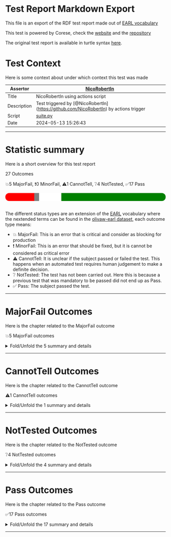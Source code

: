 # Test Report Markdown Export

This file is an export of the RDF test report made out of [EARL vocabulary](https://www.w3.org/TR/EARL10/)

This test is powered by Corese, check the [website](https://project.inria.fr/corese/) and the [repository](https://github.com/Wimmics/corese)

The original test report is available in turtle syntax [here](./data-test-actions.ttl).

# Test Context

Here is some context about under which context this test was made

|Assertor|[NicoRobertIn](https://github.com/NicoRobertIn)|
|----|-----|
|Title|NicoRobertIn using actions script|
|Description|Test triggered by &#91;@NicoRobertIn](https://github.com/NicoRobertIn) by actions trigger|
|Script|[suite.py](https://github.com/Wimmics/olivaw/blob/main/olivaw/test/data/suite.py)
|Date|2024-05-13 15:26:43|

***


# Statistic summary

Here is a short overview for this test report

27 Outcomes

:boom:5 MajorFail, :exclamation:0 MinorFail, :warning:1 CannotTell, :grey_question:4 NotTested, :white_check_mark:17 Pass

<div  style="border-radius: 12px; height: 25px; overflow: hidden"><img src="../assets/red.png" width="18%" height="25px"/><img src="../assets/orange.png" width="0%" height="25px"/><img src="../assets/grey.png" width="3%" height="25px"/><img src="../assets/white.png" width="14%" height="25px"/><img src="../assets/green.png" width="65%" height="25px"/></div>

<br/>

The different status types are an extension of the [EARL](https://www.w3.org/TR/EARL10-Schema/) vocabulary where the nextended terms can be found in the [olivaw-earl dataset](https://github.com/Wimmics/olivaw/blob/main/olivaw/test/olivaw-earl.ttl), each outcome type means:
* :boom: MajorFail: This is an error that is critical and consider as blocking for production
* :exclamation: MinorFail: This is an error that should be fixed, but it is cannot be considered as critical error
* :warning: CannotTell: It is unclear if the subject passed or failed the test. This happens when an automated test requires human judgement to make a definite decision.
* :grey_question: NotTested:  The test has not been carried out. Here this is because a previous test that was mandatory to be passed did not end up as Pass.
* :white_check_mark: Pass: The subject passed the test.

***


# MajorFail Outcomes

Here is the chapter related to the MajorFail outcome

:boom:5 MajorFail outcomes

<details>
<summary>Fold/Unfold the 5 summary and details</summary>

## MajorFail Outcomes Summary

[Jump to statistic summary](#statistic-summary)

:boom:5 MajorFail outcomes

|*Jump*|*Number*|*Status*|*Subject*|*Criterion*|*Title*|*Link*|
|------|--------|--------|---------|-----------|-------|------|
|[Table top](#majorfail-outcomes-summary)|<div id="summary-MajorFail-1">1/5</div>|:boom:*MajorFail*|`usecase-zeusecase-wronguncommonprefix`|[data-richness](https://raw.githubusercontent.com/acimov-tools/model-test/refs/heads/main/.acimov/custom-tests/data/richness.shacl#criterion)|Error on custom test |[Jump](#majorfail-outcome-number-1)|
|[Table top](#majorfail-outcomes-summary)|<div id="summary-MajorFail-2">2/5</div>|:boom:*MajorFail*|`usecase-zeusecase-wrongcommonprefix`|[data-richness](https://raw.githubusercontent.com/acimov-tools/model-test/refs/heads/main/.acimov/custom-tests/data/richness.shacl#criterion)|Error on custom test |[Jump](#majorfail-outcome-number-2)|
|[Table top](#majorfail-outcomes-summary)|<div id="summary-MajorFail-3">3/5</div>|:boom:*MajorFail*|`usecase-zeusecase-syntax`|[syntax](https://raw.githubusercontent.com/Wimmics/olivaw/main/olivaw/test/olivaw-earl.ttl#syntax)|Test subject has syntax errors|[Jump](#majorfail-outcome-number-3)|
|[Table top](#majorfail-outcomes-summary)|<div id="summary-MajorFail-4">4/5</div>|:boom:*MajorFail*|`usecase-zeusecase-notrealterm`|[term-recognition](https://raw.githubusercontent.com/Wimmics/olivaw/main/olivaw/test/olivaw-earl.ttl#term-recognition)|Unknown ontology term|[Jump](#majorfail-outcome-number-4)|
|[Table top](#majorfail-outcomes-summary)|<div id="summary-MajorFail-5">5/5</div>|:boom:*MajorFail*|`usecase-zeusecase-notrealterm`|[data-richness](https://raw.githubusercontent.com/acimov-tools/model-test/refs/heads/main/.acimov/custom-tests/data/richness.shacl#criterion)|Error on custom test |[Jump](#majorfail-outcome-number-5)|

***

## MajorFail Outcomes Details

This subchapter gives more details to the :boom:MajorFail outcomes

### MajorFail Outcome number 1

[Jump to summary definition](#summary-MajorFail-1)

:boom:MajorFail outcome
#### Subject detail
|Name|usecase-zeusecase-wronguncommonprefix|
|----|----|
|Title|Standalone use case use-cases/zeusecase/wronguncommonprefix.ttl from branch refs/heads/main|
|Composition|- [Use case zeusecase/wronguncommonprefix.ttl](https://github.com/acimov-tools/model-test/blob/refs/heads/main/use-cases/zeusecase/wronguncommonprefix.ttl)|

#### Criterion detail
|Identifier|[data-richness](https://raw.githubusercontent.com/acimov-tools/model-test/refs/heads/main/.acimov/custom-tests/data/richness.shacl#criterion)|
|----|----|
|Title|The vocabulary is linked to by other vocabularies|
|Description|Each node should have predicates other than rdf:type|

#### Outcome Detail
|Type|:boom:MajorFail|
|----|----|
|Title|Error on custom test|
|Description|Error occured while running custom test|
|Pointer|<pre lang="Turtle"><code>&#60;#shape> a sh:NodeShape ;&#10;&nbsp;&nbsp;&nbsp;&nbsp;sh:message &#34;Some subjects only have a rdf:type property&#34; ;&#10;&nbsp;&nbsp;&nbsp;&nbsp;sh:severity sh:Warning ;&#10;&nbsp;&nbsp;&nbsp;&nbsp;sh:sparql &#91; sh:minCount 1 ;&#10;&nbsp;&nbsp;&nbsp;&nbsp;&nbsp;&nbsp;&nbsp;&nbsp;&nbsp;&nbsp;&nbsp;&nbsp;sh:select &#34;&#34;&#34;&#10;select ?this where {&#10;?this ?p ?o .&#10;filter (?p != rdf:type)&#10;}&#10;values ($ontology&lowbar;url) { (&#34;https://www.example.org/olivaw/&#34;) }&#34;&#34;&#34; ] ;&#10;&nbsp;&nbsp;&nbsp;&nbsp;sh:targetSubjectsOf rdf:type .</code></pre>|
|Pointer|<pre lang="Turtle"><code>&#60;urn:uuid:2f6cb566-a369-447d-80b1-496d47b5c4b2> rdf:type sh:ValidationResult ;&#10;&nbsp;&nbsp;&nbsp;&nbsp;sh:focusNode &#60;https://www.example.org/zeusecase/zeInstance> ;&#10;&nbsp;&nbsp;&nbsp;&nbsp;sh:resultMessage &#34;Some subjects only have a rdf:type property&#34; ;&#10;&nbsp;&nbsp;&nbsp;&nbsp;sh:resultPath sh:sparql ;&#10;&nbsp;&nbsp;&nbsp;&nbsp;sh:resultSeverity sh:Warning ;&#10;&nbsp;&nbsp;&nbsp;&nbsp;sh:sourceConstraintComponent sh:sparqlCount ;&#10;&nbsp;&nbsp;&nbsp;&nbsp;sh:sourceShape &#60;#shape> ;&#10;&nbsp;&nbsp;&nbsp;&nbsp;sh:value 0 .</code></pre>|
|Pointer|<pre lang="Turtle"><code>:zeInstance a &#60;http://www.example.org/olivaw/ClassA> .</code></pre>|

***
### MajorFail Outcome number 2

[Jump to summary definition](#summary-MajorFail-2)

:boom:MajorFail outcome
#### Subject detail
|Name|usecase-zeusecase-wrongcommonprefix|
|----|----|
|Title|Standalone use case use-cases/zeusecase/wrongcommonprefix.ttl from branch refs/heads/main|
|Composition|- [Use case zeusecase/wrongcommonprefix.ttl](https://github.com/acimov-tools/model-test/blob/refs/heads/main/use-cases/zeusecase/wrongcommonprefix.ttl)|

#### Criterion detail
|Identifier|[data-richness](https://raw.githubusercontent.com/acimov-tools/model-test/refs/heads/main/.acimov/custom-tests/data/richness.shacl#criterion)|
|----|----|
|Title|The vocabulary is linked to by other vocabularies|
|Description|Each node should have predicates other than rdf:type|

#### Outcome Detail
|Type|:boom:MajorFail|
|----|----|
|Title|Error on custom test|
|Description|Error occured while running custom test|
|Pointer|<pre lang="Turtle"><code>&#60;#shape> a sh:NodeShape ;&#10;&nbsp;&nbsp;&nbsp;&nbsp;sh:message &#34;Some subjects only have a rdf:type property&#34; ;&#10;&nbsp;&nbsp;&nbsp;&nbsp;sh:severity sh:Warning ;&#10;&nbsp;&nbsp;&nbsp;&nbsp;sh:sparql &#91; sh:minCount 1 ;&#10;&nbsp;&nbsp;&nbsp;&nbsp;&nbsp;&nbsp;&nbsp;&nbsp;&nbsp;&nbsp;&nbsp;&nbsp;sh:select &#34;&#34;&#34;&#10;select ?this where {&#10;?this ?p ?o .&#10;filter (?p != rdf:type)&#10;}&#10;values ($ontology&lowbar;url) { (&#34;https://www.example.org/olivaw/&#34;) }&#34;&#34;&#34; ] ;&#10;&nbsp;&nbsp;&nbsp;&nbsp;sh:targetSubjectsOf rdf:type .</code></pre>|
|Pointer|<pre lang="Turtle"><code>&#60;urn:uuid:989a8da1-e692-42cc-a4b8-cf806a371397> rdf:type sh:ValidationResult ;&#10;&nbsp;&nbsp;&nbsp;&nbsp;sh:focusNode &#60;https://www.example.org/zeusecase/zeInstance> ;&#10;&nbsp;&nbsp;&nbsp;&nbsp;sh:resultMessage &#34;Some subjects only have a rdf:type property&#34; ;&#10;&nbsp;&nbsp;&nbsp;&nbsp;sh:resultPath sh:sparql ;&#10;&nbsp;&nbsp;&nbsp;&nbsp;sh:resultSeverity sh:Warning ;&#10;&nbsp;&nbsp;&nbsp;&nbsp;sh:sourceConstraintComponent sh:sparqlCount ;&#10;&nbsp;&nbsp;&nbsp;&nbsp;sh:sourceShape &#60;#shape> ;&#10;&nbsp;&nbsp;&nbsp;&nbsp;sh:value 0 .</code></pre>|
|Pointer|<pre lang="Turtle"><code>:zeInstance a sand:ClassA .</code></pre>|

***
### MajorFail Outcome number 3

[Jump to summary definition](#summary-MajorFail-3)

:boom:MajorFail outcome
#### Subject detail
|Name|usecase-zeusecase-syntax|
|----|----|
|Title|Standalone use case use-cases/zeusecase/syntax.ttl from branch refs/heads/main|
|Composition|- [Use case zeusecase/syntax.ttl](https://github.com/acimov-tools/model-test/blob/refs/heads/main/use-cases/zeusecase/syntax.ttl)|

#### Criterion detail
|Identifier|[syntax](https://raw.githubusercontent.com/Wimmics/olivaw/main/olivaw/test/olivaw-earl.ttl#syntax)|
|----|----|
|Title|Syntax test|
|Description|A test meant to check wether the test subject is syntaxically correct or not.|

#### Outcome Detail
|Type|:boom:MajorFail|
|----|----|
|Title|Test subject has syntax errors|
|Description|Encountered &#34;a&#34; at line 6, column 27.|

***
### MajorFail Outcome number 4

[Jump to summary definition](#summary-MajorFail-4)

:boom:MajorFail outcome
#### Subject detail
|Name|usecase-zeusecase-notrealterm|
|----|----|
|Title|Standalone use case use-cases/zeusecase/notrealterm.ttl from branch refs/heads/main|
|Composition|- [Use case zeusecase/notrealterm.ttl](https://github.com/acimov-tools/model-test/blob/refs/heads/main/use-cases/zeusecase/notrealterm.ttl)|

#### Criterion detail
|Identifier|[term-recognition](https://raw.githubusercontent.com/Wimmics/olivaw/main/olivaw/test/olivaw-earl.ttl#term-recognition)|
|----|----|
|Title|Term recognition test|
|Description|A test meant to detect if all the terms from the subject that are from the ontology namespace are indeed defined in the ontology|

#### Outcome Detail
|Type|:boom:MajorFail|
|----|----|
|Title|Unknown ontology term|
|Description|Some fragment terms are in ontology namespace but not defined in ontology|
|Pointer|<pre lang="Turtle"><code>&#60;https://www.example.org/zeusecase/zeInstance> rdf:type &#60;https://www.example.org/olivaw/ClasseA> .</code></pre>|

***
### MajorFail Outcome number 5

[Jump to summary definition](#summary-MajorFail-5)

:boom:MajorFail outcome
#### Subject detail
|Name|usecase-zeusecase-notrealterm|
|----|----|
|Title|Standalone use case use-cases/zeusecase/notrealterm.ttl from branch refs/heads/main|
|Composition|- [Use case zeusecase/notrealterm.ttl](https://github.com/acimov-tools/model-test/blob/refs/heads/main/use-cases/zeusecase/notrealterm.ttl)|

#### Criterion detail
|Identifier|[data-richness](https://raw.githubusercontent.com/acimov-tools/model-test/refs/heads/main/.acimov/custom-tests/data/richness.shacl#criterion)|
|----|----|
|Title|The vocabulary is linked to by other vocabularies|
|Description|Each node should have predicates other than rdf:type|

#### Outcome Detail
|Type|:boom:MajorFail|
|----|----|
|Title|Error on custom test|
|Description|Error occured while running custom test|
|Pointer|<pre lang="Turtle"><code>&#60;#shape> a sh:NodeShape ;&#10;&nbsp;&nbsp;&nbsp;&nbsp;sh:message &#34;Some subjects only have a rdf:type property&#34; ;&#10;&nbsp;&nbsp;&nbsp;&nbsp;sh:severity sh:Warning ;&#10;&nbsp;&nbsp;&nbsp;&nbsp;sh:sparql &#91; sh:minCount 1 ;&#10;&nbsp;&nbsp;&nbsp;&nbsp;&nbsp;&nbsp;&nbsp;&nbsp;&nbsp;&nbsp;&nbsp;&nbsp;sh:select &#34;&#34;&#34;&#10;select ?this where {&#10;?this ?p ?o .&#10;filter (?p != rdf:type)&#10;}&#10;values ($ontology&lowbar;url) { (&#34;https://www.example.org/olivaw/&#34;) }&#34;&#34;&#34; ] ;&#10;&nbsp;&nbsp;&nbsp;&nbsp;sh:targetSubjectsOf rdf:type .</code></pre>|
|Pointer|<pre lang="Turtle"><code>&#60;urn:uuid:2d72b21f-b99c-4e3e-af28-91f3c43bb365> rdf:type sh:ValidationResult ;&#10;&nbsp;&nbsp;&nbsp;&nbsp;sh:focusNode &#60;https://www.example.org/zeusecase/zeInstance> ;&#10;&nbsp;&nbsp;&nbsp;&nbsp;sh:resultMessage &#34;Some subjects only have a rdf:type property&#34; ;&#10;&nbsp;&nbsp;&nbsp;&nbsp;sh:resultPath sh:sparql ;&#10;&nbsp;&nbsp;&nbsp;&nbsp;sh:resultSeverity sh:Warning ;&#10;&nbsp;&nbsp;&nbsp;&nbsp;sh:sourceConstraintComponent sh:sparqlCount ;&#10;&nbsp;&nbsp;&nbsp;&nbsp;sh:sourceShape &#60;#shape> ;&#10;&nbsp;&nbsp;&nbsp;&nbsp;sh:value 0 .</code></pre>|
|Pointer|<pre lang="Turtle"><code>:zeInstance a sand:ClasseA .</code></pre>|

***

</details>

***


# CannotTell Outcomes

Here is the chapter related to the CannotTell outcome

:warning:1 CannotTell outcomes

<details>
<summary>Fold/Unfold the 1 summary and details</summary>

## CannotTell Outcomes Summary

[Jump to statistic summary](#statistic-summary)

:warning:1 CannotTell outcomes

|*Jump*|*Number*|*Status*|*Subject*|*Criterion*|*Title*|*Link*|
|------|--------|--------|---------|-----------|-------|------|
|[Table top](#cannottell-outcomes-summary)|<div id="summary-CannotTell-1">1/1</div>|:warning:*CannotTell*|`usecase-zeusecase-wronguncommonprefix`|[prefix-validity](https://raw.githubusercontent.com/Wimmics/olivaw/main/olivaw/test/olivaw-earl.ttl#prefix-validity)|Possible prefix typo|[Jump](#cannottell-outcome-number-1)|

***

## CannotTell Outcomes Details

This subchapter gives more details to the :warning:CannotTell outcomes

### CannotTell Outcome number 1

[Jump to summary definition](#summary-CannotTell-1)

:warning:CannotTell outcome
#### Subject detail
|Name|usecase-zeusecase-wronguncommonprefix|
|----|----|
|Title|Standalone use case use-cases/zeusecase/wronguncommonprefix.ttl from branch refs/heads/main|
|Composition|- [Use case zeusecase/wronguncommonprefix.ttl](https://github.com/acimov-tools/model-test/blob/refs/heads/main/use-cases/zeusecase/wronguncommonprefix.ttl)|

#### Criterion detail
|Identifier|[prefix-validity](https://raw.githubusercontent.com/Wimmics/olivaw/main/olivaw/test/olivaw-earl.ttl#prefix-validity)|
|----|----|
|Title|Term validity test|
|Description|A test case checking if all the prefixes are not too close from the most used existing namespaces (according to prefix cc)|

#### Outcome Detail
|Type|:warning:CannotTell|
|----|----|
|Title|Possible prefix typo|
|Description|The prefix http://www.example.org/olivaw/ seems suspicious. Did you mean one of these prefixes?|
|Pointer|<pre lang="Turtle"><code>Prefix usage in the subject file:&#10;@prefix owl: &#60;http://www.w3.org/2002/07/owl#> .&#10;@prefix rdf: &#60;http://www.w3.org/1999/02/22-rdf-syntax-ns#> . &#10; &#60;https://www.example.org/zeusecase/zeInstance> rdf:type &#60;http://www.example.org/olivaw/ClassA> .</code></pre>|
|Pointer|<pre lang="Turtle"><code>Similar prefix found in file ./use-cases/zeusecase/notrealterm.ttl&#10;Prefix found: https://www.example.org/olivaw/&#10;@prefix owl: &#60;http://www.w3.org/2002/07/owl#> .&#10;@prefix rdf: &#60;http://www.w3.org/1999/02/22-rdf-syntax-ns#> . &#10; &#60;https://www.example.org/zeusecase/zeInstance> rdf:type &#60;https://www.example.org/olivaw/ClasseA> .</code></pre>|

***

</details>

***


# NotTested Outcomes

Here is the chapter related to the NotTested outcome

:grey_question:4 NotTested outcomes

<details>
<summary>Fold/Unfold the 4 summary and details</summary>

## NotTested Outcomes Summary

[Jump to statistic summary](#statistic-summary)

:grey_question:4 NotTested outcomes

|*Jump*|*Number*|*Status*|*Subject*|*Criterion*|*Title*|*Link*|
|------|--------|--------|---------|-----------|-------|------|
|[Table top](#nottested-outcomes-summary)|<div id="summary-NotTested-1">1/4</div>|:grey_question:*NotTested*|`usecase-zeusecase-syntax`|[owl-rl-constraint](https://raw.githubusercontent.com/Wimmics/olivaw/main/olivaw/test/olivaw-earl.ttl#owl-rl-constraint)|Error on custom test |[Jump](#nottested-outcome-number-1)|
|[Table top](#nottested-outcomes-summary)|<div id="summary-NotTested-2">2/4</div>|:grey_question:*NotTested*|`usecase-zeusecase-syntax`|[term-recognition](https://raw.githubusercontent.com/Wimmics/olivaw/main/olivaw/test/olivaw-earl.ttl#term-recognition)|Error on custom test |[Jump](#nottested-outcome-number-2)|
|[Table top](#nottested-outcomes-summary)|<div id="summary-NotTested-3">3/4</div>|:grey_question:*NotTested*|`usecase-zeusecase-inconsistent`|[term-recognition](https://raw.githubusercontent.com/Wimmics/olivaw/main/olivaw/test/olivaw-earl.ttl#term-recognition)|Error on custom test |[Jump](#nottested-outcome-number-3)|
|[Table top](#nottested-outcomes-summary)|<div id="summary-NotTested-4">4/4</div>|:grey_question:*NotTested*|`dataset-domain1-scenario1`|[term-recognition](https://raw.githubusercontent.com/Wimmics/olivaw/main/olivaw/test/olivaw-earl.ttl#term-recognition)|Error on custom test |[Jump](#nottested-outcome-number-4)|

***

## NotTested Outcomes Details

This subchapter gives more details to the :grey_question:NotTested outcomes

### NotTested Outcome number 1

[Jump to summary definition](#summary-NotTested-1)

:grey_question:NotTested outcome
#### Subject detail
|Name|usecase-zeusecase-syntax|
|----|----|
|Title|Standalone use case use-cases/zeusecase/syntax.ttl from branch refs/heads/main|
|Composition|- [Use case zeusecase/syntax.ttl](https://github.com/acimov-tools/model-test/blob/refs/heads/main/use-cases/zeusecase/syntax.ttl)|

#### Criterion detail
|Identifier|[owl-rl-constraint](https://raw.githubusercontent.com/Wimmics/olivaw/main/olivaw/test/olivaw-earl.ttl#owl-rl-constraint)|
|----|----|
|Title|OWL RL Constraint test|
|Description|A test meant to check wether the test subject is syntaxically correct or not.|

#### Outcome Detail
|Type|:grey_question:NotTested|
|----|----|
|Title|Error on custom test|
|Description|Error occured while running custom test|

***
### NotTested Outcome number 2

[Jump to summary definition](#summary-NotTested-2)

:grey_question:NotTested outcome
#### Subject detail
|Name|usecase-zeusecase-syntax|
|----|----|
|Title|Standalone use case use-cases/zeusecase/syntax.ttl from branch refs/heads/main|
|Composition|- [Use case zeusecase/syntax.ttl](https://github.com/acimov-tools/model-test/blob/refs/heads/main/use-cases/zeusecase/syntax.ttl)|

#### Criterion detail
|Identifier|[term-recognition](https://raw.githubusercontent.com/Wimmics/olivaw/main/olivaw/test/olivaw-earl.ttl#term-recognition)|
|----|----|
|Title|Term recognition test|
|Description|A test meant to detect if all the terms from the subject that are from the ontology namespace are indeed defined in the ontology|

#### Outcome Detail
|Type|:grey_question:NotTested|
|----|----|
|Title|Error on custom test|
|Description|Error occured while running custom test|

***
### NotTested Outcome number 3

[Jump to summary definition](#summary-NotTested-3)

:grey_question:NotTested outcome
#### Subject detail
|Name|usecase-zeusecase-inconsistent|
|----|----|
|Title|Standalone use case use-cases/zeusecase/inconsistent.ttl from branch refs/heads/main|
|Composition|- [Use case zeusecase/inconsistent.ttl](https://github.com/acimov-tools/model-test/blob/refs/heads/main/use-cases/zeusecase/inconsistent.ttl)|

#### Criterion detail
|Identifier|[term-recognition](https://raw.githubusercontent.com/Wimmics/olivaw/main/olivaw/test/olivaw-earl.ttl#term-recognition)|
|----|----|
|Title|Term recognition test|
|Description|A test meant to detect if all the terms from the subject that are from the ontology namespace are indeed defined in the ontology|

#### Outcome Detail
|Type|:grey_question:NotTested|
|----|----|
|Title|Error on custom test|
|Description|Error occured while running custom test|

***
### NotTested Outcome number 4

[Jump to summary definition](#summary-NotTested-4)

:grey_question:NotTested outcome
#### Subject detail
|Name|dataset-domain1-scenario1|
|----|----|
|Title|Standalone dataset domains/domain1/scenario1/dataset.ttl from branch refs/heads/main|
|Composition|- [Dataset domain1/scenario1/dataset.ttl](https://github.com/acimov-tools/model-test/blob/refs/heads/main/domains/domain1/scenario1/dataset.ttl)|

#### Criterion detail
|Identifier|[term-recognition](https://raw.githubusercontent.com/Wimmics/olivaw/main/olivaw/test/olivaw-earl.ttl#term-recognition)|
|----|----|
|Title|Term recognition test|
|Description|A test meant to detect if all the terms from the subject that are from the ontology namespace are indeed defined in the ontology|

#### Outcome Detail
|Type|:grey_question:NotTested|
|----|----|
|Title|Error on custom test|
|Description|Error occured while running custom test|

***

</details>

***


# Pass Outcomes

Here is the chapter related to the Pass outcome

:white_check_mark:17 Pass outcomes

<details>
<summary>Fold/Unfold the 17 summary and details</summary>

## Pass Outcomes Summary

[Jump to statistic summary](#statistic-summary)

:white_check_mark:17 Pass outcomes

|*Jump*|*Number*|*Status*|*Subject*|*Criterion*|*Title*|*Link*|
|------|--------|--------|---------|-----------|-------|------|
|[Table top](#pass-outcomes-summary)|<div id="summary-Pass-1">1/17</div>|:white_check_mark:*Pass*|`usecase-zeusecase-wronguncommonprefix`|[owl-rl-constraint](https://raw.githubusercontent.com/Wimmics/olivaw/main/olivaw/test/olivaw-earl.ttl#owl-rl-constraint)|OWL RL consistent|[Jump](#pass-outcome-number-1)|
|[Table top](#pass-outcomes-summary)|<div id="summary-Pass-2">2/17</div>|:white_check_mark:*Pass*|`usecase-zeusecase-wronguncommonprefix`|[syntax](https://raw.githubusercontent.com/Wimmics/olivaw/main/olivaw/test/olivaw-earl.ttl#syntax)|Correct syntax|[Jump](#pass-outcome-number-2)|
|[Table top](#pass-outcomes-summary)|<div id="summary-Pass-3">3/17</div>|:white_check_mark:*Pass*|`usecase-zeusecase-wronguncommonprefix`|[term-recognition](https://raw.githubusercontent.com/Wimmics/olivaw/main/olivaw/test/olivaw-earl.ttl#term-recognition)|Every term exists|[Jump](#pass-outcome-number-3)|
|[Table top](#pass-outcomes-summary)|<div id="summary-Pass-4">4/17</div>|:white_check_mark:*Pass*|`usecase-zeusecase-wronguncommonprefix`|[node-with-class](https://raw.githubusercontent.com/acimov-tools/model-test/refs/heads/main/.acimov/custom-tests/data/node-with-class.shacl#criterion)|Test  passed|[Jump](#pass-outcome-number-4)|
|[Table top](#pass-outcomes-summary)|<div id="summary-Pass-5">5/17</div>|:white_check_mark:*Pass*|`usecase-zeusecase-wrongcommonprefix`|[owl-rl-constraint](https://raw.githubusercontent.com/Wimmics/olivaw/main/olivaw/test/olivaw-earl.ttl#owl-rl-constraint)|OWL RL consistent|[Jump](#pass-outcome-number-5)|
|[Table top](#pass-outcomes-summary)|<div id="summary-Pass-6">6/17</div>|:white_check_mark:*Pass*|`usecase-zeusecase-wrongcommonprefix`|[prefix-validity](https://raw.githubusercontent.com/Wimmics/olivaw/main/olivaw/test/olivaw-earl.ttl#prefix-validity)|No prefix typo|[Jump](#pass-outcome-number-6)|
|[Table top](#pass-outcomes-summary)|<div id="summary-Pass-7">7/17</div>|:white_check_mark:*Pass*|`usecase-zeusecase-wrongcommonprefix`|[syntax](https://raw.githubusercontent.com/Wimmics/olivaw/main/olivaw/test/olivaw-earl.ttl#syntax)|Correct syntax|[Jump](#pass-outcome-number-7)|
|[Table top](#pass-outcomes-summary)|<div id="summary-Pass-8">8/17</div>|:white_check_mark:*Pass*|`usecase-zeusecase-wrongcommonprefix`|[term-recognition](https://raw.githubusercontent.com/Wimmics/olivaw/main/olivaw/test/olivaw-earl.ttl#term-recognition)|Every term exists|[Jump](#pass-outcome-number-8)|
|[Table top](#pass-outcomes-summary)|<div id="summary-Pass-9">9/17</div>|:white_check_mark:*Pass*|`usecase-zeusecase-wrongcommonprefix`|[node-with-class](https://raw.githubusercontent.com/acimov-tools/model-test/refs/heads/main/.acimov/custom-tests/data/node-with-class.shacl#criterion)|Test  passed|[Jump](#pass-outcome-number-9)|
|[Table top](#pass-outcomes-summary)|<div id="summary-Pass-10">10/17</div>|:white_check_mark:*Pass*|`usecase-zeusecase-notrealterm`|[owl-rl-constraint](https://raw.githubusercontent.com/Wimmics/olivaw/main/olivaw/test/olivaw-earl.ttl#owl-rl-constraint)|OWL RL consistent|[Jump](#pass-outcome-number-10)|
|[Table top](#pass-outcomes-summary)|<div id="summary-Pass-11">11/17</div>|:white_check_mark:*Pass*|`usecase-zeusecase-notrealterm`|[prefix-validity](https://raw.githubusercontent.com/Wimmics/olivaw/main/olivaw/test/olivaw-earl.ttl#prefix-validity)|No prefix typo|[Jump](#pass-outcome-number-11)|
|[Table top](#pass-outcomes-summary)|<div id="summary-Pass-12">12/17</div>|:white_check_mark:*Pass*|`usecase-zeusecase-notrealterm`|[syntax](https://raw.githubusercontent.com/Wimmics/olivaw/main/olivaw/test/olivaw-earl.ttl#syntax)|Correct syntax|[Jump](#pass-outcome-number-12)|
|[Table top](#pass-outcomes-summary)|<div id="summary-Pass-13">13/17</div>|:white_check_mark:*Pass*|`usecase-zeusecase-notrealterm`|[node-with-class](https://raw.githubusercontent.com/acimov-tools/model-test/refs/heads/main/.acimov/custom-tests/data/node-with-class.shacl#criterion)|Test  passed|[Jump](#pass-outcome-number-13)|
|[Table top](#pass-outcomes-summary)|<div id="summary-Pass-14">14/17</div>|:white_check_mark:*Pass*|`usecase-zeusecase-inconsistent`|[owl-rl-constraint](https://raw.githubusercontent.com/Wimmics/olivaw/main/olivaw/test/olivaw-earl.ttl#owl-rl-constraint)|OWL RL consistent|[Jump](#pass-outcome-number-14)|
|[Table top](#pass-outcomes-summary)|<div id="summary-Pass-15">15/17</div>|:white_check_mark:*Pass*|`usecase-zeusecase-inconsistent`|[syntax](https://raw.githubusercontent.com/Wimmics/olivaw/main/olivaw/test/olivaw-earl.ttl#syntax)|Correct syntax|[Jump](#pass-outcome-number-15)|
|[Table top](#pass-outcomes-summary)|<div id="summary-Pass-16">16/17</div>|:white_check_mark:*Pass*|`dataset-domain1-scenario1`|[owl-rl-constraint](https://raw.githubusercontent.com/Wimmics/olivaw/main/olivaw/test/olivaw-earl.ttl#owl-rl-constraint)|OWL RL consistent|[Jump](#pass-outcome-number-16)|
|[Table top](#pass-outcomes-summary)|<div id="summary-Pass-17">17/17</div>|:white_check_mark:*Pass*|`dataset-domain1-scenario1`|[syntax](https://raw.githubusercontent.com/Wimmics/olivaw/main/olivaw/test/olivaw-earl.ttl#syntax)|Correct syntax|[Jump](#pass-outcome-number-17)|

***

## Pass Outcomes Details

This subchapter gives more details to the :white_check_mark:Pass outcomes

### Pass Outcome number 1

[Jump to summary definition](#summary-Pass-1)

:white_check_mark:Pass outcome
#### Subject detail
|Name|usecase-zeusecase-wronguncommonprefix|
|----|----|
|Title|Standalone use case use-cases/zeusecase/wronguncommonprefix.ttl from branch refs/heads/main|
|Composition|- [Use case zeusecase/wronguncommonprefix.ttl](https://github.com/acimov-tools/model-test/blob/refs/heads/main/use-cases/zeusecase/wronguncommonprefix.ttl)|

#### Criterion detail
|Identifier|[owl-rl-constraint](https://raw.githubusercontent.com/Wimmics/olivaw/main/olivaw/test/olivaw-earl.ttl#owl-rl-constraint)|
|----|----|
|Title|OWL RL Constraint test|
|Description|A test meant to check wether the test subject is syntaxically correct or not.|

#### Outcome Detail
|Type|:white_check_mark:Pass|
|----|----|
|Title|OWL RL consistent|
|Description|The provided graph is consistent for any OWL RL constraint|

***
### Pass Outcome number 2

[Jump to summary definition](#summary-Pass-2)

:white_check_mark:Pass outcome
#### Subject detail
|Name|usecase-zeusecase-wronguncommonprefix|
|----|----|
|Title|Standalone use case use-cases/zeusecase/wronguncommonprefix.ttl from branch refs/heads/main|
|Composition|- [Use case zeusecase/wronguncommonprefix.ttl](https://github.com/acimov-tools/model-test/blob/refs/heads/main/use-cases/zeusecase/wronguncommonprefix.ttl)|

#### Criterion detail
|Identifier|[syntax](https://raw.githubusercontent.com/Wimmics/olivaw/main/olivaw/test/olivaw-earl.ttl#syntax)|
|----|----|
|Title|Syntax test|
|Description|A test meant to check wether the test subject is syntaxically correct or not.|

#### Outcome Detail
|Type|:white_check_mark:Pass|
|----|----|
|Title|Correct syntax|
|Description|Test subject has a correct syntax|

***
### Pass Outcome number 3

[Jump to summary definition](#summary-Pass-3)

:white_check_mark:Pass outcome
#### Subject detail
|Name|usecase-zeusecase-wronguncommonprefix|
|----|----|
|Title|Standalone use case use-cases/zeusecase/wronguncommonprefix.ttl from branch refs/heads/main|
|Composition|- [Use case zeusecase/wronguncommonprefix.ttl](https://github.com/acimov-tools/model-test/blob/refs/heads/main/use-cases/zeusecase/wronguncommonprefix.ttl)|

#### Criterion detail
|Identifier|[term-recognition](https://raw.githubusercontent.com/Wimmics/olivaw/main/olivaw/test/olivaw-earl.ttl#term-recognition)|
|----|----|
|Title|Term recognition test|
|Description|A test meant to detect if all the terms from the subject that are from the ontology namespace are indeed defined in the ontology|

#### Outcome Detail
|Type|:white_check_mark:Pass|
|----|----|
|Title|Every term exists|
|Description|All the ontologic terms in the subject are defined in the ontology|

***
### Pass Outcome number 4

[Jump to summary definition](#summary-Pass-4)

:white_check_mark:Pass outcome
#### Subject detail
|Name|usecase-zeusecase-wronguncommonprefix|
|----|----|
|Title|Standalone use case use-cases/zeusecase/wronguncommonprefix.ttl from branch refs/heads/main|
|Composition|- [Use case zeusecase/wronguncommonprefix.ttl](https://github.com/acimov-tools/model-test/blob/refs/heads/main/use-cases/zeusecase/wronguncommonprefix.ttl)|

#### Criterion detail
|Identifier|[node-with-class](https://raw.githubusercontent.com/acimov-tools/model-test/refs/heads/main/.acimov/custom-tests/data/node-with-class.shacl#criterion)|
|----|----|
|Title|Classed node test|
|Description|A test meant to test if each node has a rdf:type property|

#### Outcome Detail
|Type|:white_check_mark:Pass|
|----|----|
|Title|Test  passed|
|Description|The custom test  passed|

***
### Pass Outcome number 5

[Jump to summary definition](#summary-Pass-5)

:white_check_mark:Pass outcome
#### Subject detail
|Name|usecase-zeusecase-wrongcommonprefix|
|----|----|
|Title|Standalone use case use-cases/zeusecase/wrongcommonprefix.ttl from branch refs/heads/main|
|Composition|- [Use case zeusecase/wrongcommonprefix.ttl](https://github.com/acimov-tools/model-test/blob/refs/heads/main/use-cases/zeusecase/wrongcommonprefix.ttl)|

#### Criterion detail
|Identifier|[owl-rl-constraint](https://raw.githubusercontent.com/Wimmics/olivaw/main/olivaw/test/olivaw-earl.ttl#owl-rl-constraint)|
|----|----|
|Title|OWL RL Constraint test|
|Description|A test meant to check wether the test subject is syntaxically correct or not.|

#### Outcome Detail
|Type|:white_check_mark:Pass|
|----|----|
|Title|OWL RL consistent|
|Description|The provided graph is consistent for any OWL RL constraint|

***
### Pass Outcome number 6

[Jump to summary definition](#summary-Pass-6)

:white_check_mark:Pass outcome
#### Subject detail
|Name|usecase-zeusecase-wrongcommonprefix|
|----|----|
|Title|Standalone use case use-cases/zeusecase/wrongcommonprefix.ttl from branch refs/heads/main|
|Composition|- [Use case zeusecase/wrongcommonprefix.ttl](https://github.com/acimov-tools/model-test/blob/refs/heads/main/use-cases/zeusecase/wrongcommonprefix.ttl)|

#### Criterion detail
|Identifier|[prefix-validity](https://raw.githubusercontent.com/Wimmics/olivaw/main/olivaw/test/olivaw-earl.ttl#prefix-validity)|
|----|----|
|Title|Term validity test|
|Description|A test case checking if all the prefixes are not too close from the most used existing namespaces (according to prefix cc)|

#### Outcome Detail
|Type|:white_check_mark:Pass|
|----|----|
|Title|No prefix typo|
|Description|It seems that none of the subject URIs have prefixes typos|

***
### Pass Outcome number 7

[Jump to summary definition](#summary-Pass-7)

:white_check_mark:Pass outcome
#### Subject detail
|Name|usecase-zeusecase-wrongcommonprefix|
|----|----|
|Title|Standalone use case use-cases/zeusecase/wrongcommonprefix.ttl from branch refs/heads/main|
|Composition|- [Use case zeusecase/wrongcommonprefix.ttl](https://github.com/acimov-tools/model-test/blob/refs/heads/main/use-cases/zeusecase/wrongcommonprefix.ttl)|

#### Criterion detail
|Identifier|[syntax](https://raw.githubusercontent.com/Wimmics/olivaw/main/olivaw/test/olivaw-earl.ttl#syntax)|
|----|----|
|Title|Syntax test|
|Description|A test meant to check wether the test subject is syntaxically correct or not.|

#### Outcome Detail
|Type|:white_check_mark:Pass|
|----|----|
|Title|Correct syntax|
|Description|Test subject has a correct syntax|

***
### Pass Outcome number 8

[Jump to summary definition](#summary-Pass-8)

:white_check_mark:Pass outcome
#### Subject detail
|Name|usecase-zeusecase-wrongcommonprefix|
|----|----|
|Title|Standalone use case use-cases/zeusecase/wrongcommonprefix.ttl from branch refs/heads/main|
|Composition|- [Use case zeusecase/wrongcommonprefix.ttl](https://github.com/acimov-tools/model-test/blob/refs/heads/main/use-cases/zeusecase/wrongcommonprefix.ttl)|

#### Criterion detail
|Identifier|[term-recognition](https://raw.githubusercontent.com/Wimmics/olivaw/main/olivaw/test/olivaw-earl.ttl#term-recognition)|
|----|----|
|Title|Term recognition test|
|Description|A test meant to detect if all the terms from the subject that are from the ontology namespace are indeed defined in the ontology|

#### Outcome Detail
|Type|:white_check_mark:Pass|
|----|----|
|Title|Every term exists|
|Description|All the ontologic terms in the subject are defined in the ontology|

***
### Pass Outcome number 9

[Jump to summary definition](#summary-Pass-9)

:white_check_mark:Pass outcome
#### Subject detail
|Name|usecase-zeusecase-wrongcommonprefix|
|----|----|
|Title|Standalone use case use-cases/zeusecase/wrongcommonprefix.ttl from branch refs/heads/main|
|Composition|- [Use case zeusecase/wrongcommonprefix.ttl](https://github.com/acimov-tools/model-test/blob/refs/heads/main/use-cases/zeusecase/wrongcommonprefix.ttl)|

#### Criterion detail
|Identifier|[node-with-class](https://raw.githubusercontent.com/acimov-tools/model-test/refs/heads/main/.acimov/custom-tests/data/node-with-class.shacl#criterion)|
|----|----|
|Title|Classed node test|
|Description|A test meant to test if each node has a rdf:type property|

#### Outcome Detail
|Type|:white_check_mark:Pass|
|----|----|
|Title|Test  passed|
|Description|The custom test  passed|

***
### Pass Outcome number 10

[Jump to summary definition](#summary-Pass-10)

:white_check_mark:Pass outcome
#### Subject detail
|Name|usecase-zeusecase-notrealterm|
|----|----|
|Title|Standalone use case use-cases/zeusecase/notrealterm.ttl from branch refs/heads/main|
|Composition|- [Use case zeusecase/notrealterm.ttl](https://github.com/acimov-tools/model-test/blob/refs/heads/main/use-cases/zeusecase/notrealterm.ttl)|

#### Criterion detail
|Identifier|[owl-rl-constraint](https://raw.githubusercontent.com/Wimmics/olivaw/main/olivaw/test/olivaw-earl.ttl#owl-rl-constraint)|
|----|----|
|Title|OWL RL Constraint test|
|Description|A test meant to check wether the test subject is syntaxically correct or not.|

#### Outcome Detail
|Type|:white_check_mark:Pass|
|----|----|
|Title|OWL RL consistent|
|Description|The provided graph is consistent for any OWL RL constraint|

***
### Pass Outcome number 11

[Jump to summary definition](#summary-Pass-11)

:white_check_mark:Pass outcome
#### Subject detail
|Name|usecase-zeusecase-notrealterm|
|----|----|
|Title|Standalone use case use-cases/zeusecase/notrealterm.ttl from branch refs/heads/main|
|Composition|- [Use case zeusecase/notrealterm.ttl](https://github.com/acimov-tools/model-test/blob/refs/heads/main/use-cases/zeusecase/notrealterm.ttl)|

#### Criterion detail
|Identifier|[prefix-validity](https://raw.githubusercontent.com/Wimmics/olivaw/main/olivaw/test/olivaw-earl.ttl#prefix-validity)|
|----|----|
|Title|Term validity test|
|Description|A test case checking if all the prefixes are not too close from the most used existing namespaces (according to prefix cc)|

#### Outcome Detail
|Type|:white_check_mark:Pass|
|----|----|
|Title|No prefix typo|
|Description|It seems that none of the subject URIs have prefixes typos|

***
### Pass Outcome number 12

[Jump to summary definition](#summary-Pass-12)

:white_check_mark:Pass outcome
#### Subject detail
|Name|usecase-zeusecase-notrealterm|
|----|----|
|Title|Standalone use case use-cases/zeusecase/notrealterm.ttl from branch refs/heads/main|
|Composition|- [Use case zeusecase/notrealterm.ttl](https://github.com/acimov-tools/model-test/blob/refs/heads/main/use-cases/zeusecase/notrealterm.ttl)|

#### Criterion detail
|Identifier|[syntax](https://raw.githubusercontent.com/Wimmics/olivaw/main/olivaw/test/olivaw-earl.ttl#syntax)|
|----|----|
|Title|Syntax test|
|Description|A test meant to check wether the test subject is syntaxically correct or not.|

#### Outcome Detail
|Type|:white_check_mark:Pass|
|----|----|
|Title|Correct syntax|
|Description|Test subject has a correct syntax|

***
### Pass Outcome number 13

[Jump to summary definition](#summary-Pass-13)

:white_check_mark:Pass outcome
#### Subject detail
|Name|usecase-zeusecase-notrealterm|
|----|----|
|Title|Standalone use case use-cases/zeusecase/notrealterm.ttl from branch refs/heads/main|
|Composition|- [Use case zeusecase/notrealterm.ttl](https://github.com/acimov-tools/model-test/blob/refs/heads/main/use-cases/zeusecase/notrealterm.ttl)|

#### Criterion detail
|Identifier|[node-with-class](https://raw.githubusercontent.com/acimov-tools/model-test/refs/heads/main/.acimov/custom-tests/data/node-with-class.shacl#criterion)|
|----|----|
|Title|Classed node test|
|Description|A test meant to test if each node has a rdf:type property|

#### Outcome Detail
|Type|:white_check_mark:Pass|
|----|----|
|Title|Test  passed|
|Description|The custom test  passed|

***
### Pass Outcome number 14

[Jump to summary definition](#summary-Pass-14)

:white_check_mark:Pass outcome
#### Subject detail
|Name|usecase-zeusecase-inconsistent|
|----|----|
|Title|Standalone use case use-cases/zeusecase/inconsistent.ttl from branch refs/heads/main|
|Composition|- [Use case zeusecase/inconsistent.ttl](https://github.com/acimov-tools/model-test/blob/refs/heads/main/use-cases/zeusecase/inconsistent.ttl)|

#### Criterion detail
|Identifier|[owl-rl-constraint](https://raw.githubusercontent.com/Wimmics/olivaw/main/olivaw/test/olivaw-earl.ttl#owl-rl-constraint)|
|----|----|
|Title|OWL RL Constraint test|
|Description|A test meant to check wether the test subject is syntaxically correct or not.|

#### Outcome Detail
|Type|:white_check_mark:Pass|
|----|----|
|Title|OWL RL consistent|
|Description|The provided graph is consistent for any OWL RL constraint|

***
### Pass Outcome number 15

[Jump to summary definition](#summary-Pass-15)

:white_check_mark:Pass outcome
#### Subject detail
|Name|usecase-zeusecase-inconsistent|
|----|----|
|Title|Standalone use case use-cases/zeusecase/inconsistent.ttl from branch refs/heads/main|
|Composition|- [Use case zeusecase/inconsistent.ttl](https://github.com/acimov-tools/model-test/blob/refs/heads/main/use-cases/zeusecase/inconsistent.ttl)|

#### Criterion detail
|Identifier|[syntax](https://raw.githubusercontent.com/Wimmics/olivaw/main/olivaw/test/olivaw-earl.ttl#syntax)|
|----|----|
|Title|Syntax test|
|Description|A test meant to check wether the test subject is syntaxically correct or not.|

#### Outcome Detail
|Type|:white_check_mark:Pass|
|----|----|
|Title|Correct syntax|
|Description|Test subject has a correct syntax|

***
### Pass Outcome number 16

[Jump to summary definition](#summary-Pass-16)

:white_check_mark:Pass outcome
#### Subject detail
|Name|dataset-domain1-scenario1|
|----|----|
|Title|Standalone dataset domains/domain1/scenario1/dataset.ttl from branch refs/heads/main|
|Composition|- [Dataset domain1/scenario1/dataset.ttl](https://github.com/acimov-tools/model-test/blob/refs/heads/main/domains/domain1/scenario1/dataset.ttl)|

#### Criterion detail
|Identifier|[owl-rl-constraint](https://raw.githubusercontent.com/Wimmics/olivaw/main/olivaw/test/olivaw-earl.ttl#owl-rl-constraint)|
|----|----|
|Title|OWL RL Constraint test|
|Description|A test meant to check wether the test subject is syntaxically correct or not.|

#### Outcome Detail
|Type|:white_check_mark:Pass|
|----|----|
|Title|OWL RL consistent|
|Description|The provided graph is consistent for any OWL RL constraint|

***
### Pass Outcome number 17

[Jump to summary definition](#summary-Pass-17)

:white_check_mark:Pass outcome
#### Subject detail
|Name|dataset-domain1-scenario1|
|----|----|
|Title|Standalone dataset domains/domain1/scenario1/dataset.ttl from branch refs/heads/main|
|Composition|- [Dataset domain1/scenario1/dataset.ttl](https://github.com/acimov-tools/model-test/blob/refs/heads/main/domains/domain1/scenario1/dataset.ttl)|

#### Criterion detail
|Identifier|[syntax](https://raw.githubusercontent.com/Wimmics/olivaw/main/olivaw/test/olivaw-earl.ttl#syntax)|
|----|----|
|Title|Syntax test|
|Description|A test meant to check wether the test subject is syntaxically correct or not.|

#### Outcome Detail
|Type|:white_check_mark:Pass|
|----|----|
|Title|Correct syntax|
|Description|Test subject has a correct syntax|

***

</details>

***
